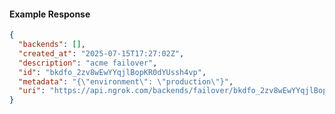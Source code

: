 <!-- Code generated for API Clients. DO NOT EDIT. -->

#### Example Response

```json
{
  "backends": [],
  "created_at": "2025-07-15T17:27:02Z",
  "description": "acme failover",
  "id": "bkdfo_2zv8wEwYYqjlBopKR0dYUssh4vp",
  "metadata": "{\"environment\": \"production\"}",
  "uri": "https://api.ngrok.com/backends/failover/bkdfo_2zv8wEwYYqjlBopKR0dYUssh4vp"
}
```
